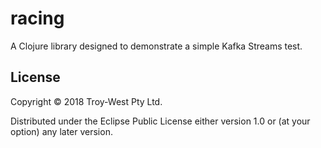 # racing

A Clojure library designed to demonstrate a simple Kafka Streams test.

## License

Copyright © 2018 Troy-West Pty Ltd.

Distributed under the Eclipse Public License either version 1.0 or (at
your option) any later version.
